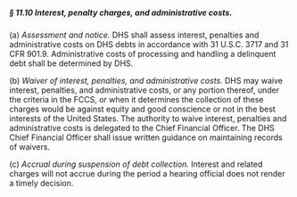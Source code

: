 ##### § 11.10 Interest, penalty charges, and administrative costs. #####

(a) *Assessment and notice.* DHS shall assess interest, penalties and administrative costs on DHS debts in accordance with 31 U.S.C. 3717 and 31 CFR 901.9. Administrative costs of processing and handling a delinquent debt shall be determined by DHS.

(b) *Waiver of interest, penalties, and administrative costs.* DHS may waive interest, penalties, and administrative costs, or any portion thereof, under the criteria in the FCCS, or when it determines the collection of these charges would be against equity and good conscience or not in the best interests of the United States. The authority to waive interest, penalties and administrative costs is delegated to the Chief Financial Officer. The DHS Chief Financial Officer shall issue written guidance on maintaining records of waivers.

(c) *Accrual during suspension of debt collection.* Interest and related charges will not accrue during the period a hearing official does not render a timely decision.